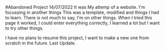 #Abandoned Project 
14/07/2022
It was My attemp of a website. I'm focussing in another things
This was a template, modified and things I had to learn. There is not much to say, I'm on other things.
When I tried this page it worked, I could enter everything correctly, I learned a lot but I want to try other things.

I have no plans to resume this project, I want to make a new one from scratch in the future.
Last Update.
